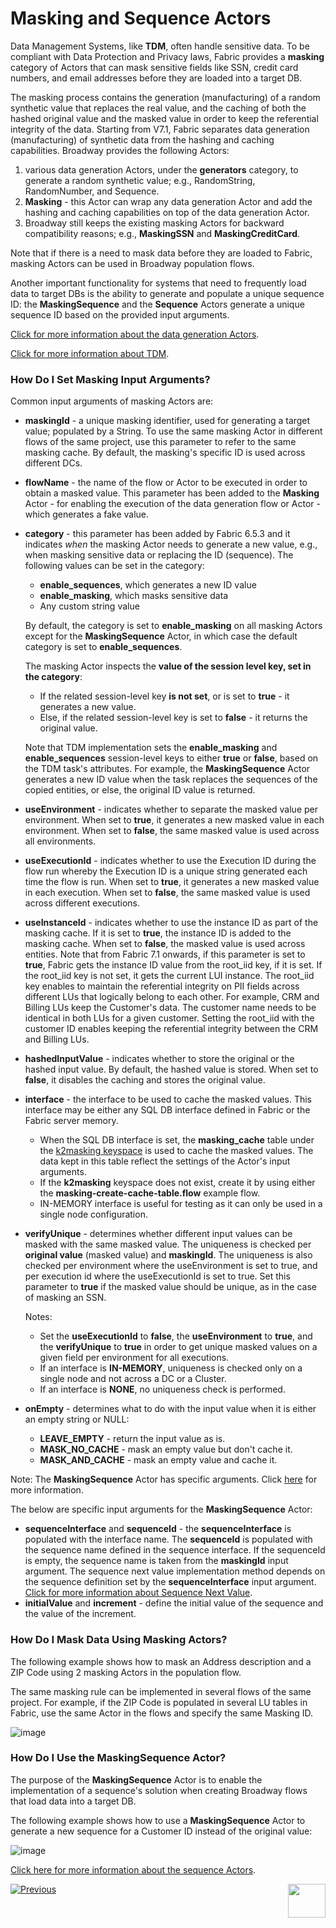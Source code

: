 # Masking and Sequence Actors

Data Management Systems, like **TDM**, often handle sensitive data. To be compliant with Data Protection and Privacy laws, Fabric provides a **masking** category of Actors that can mask sensitive fields like SSN, credit card numbers, and email addresses before they are loaded into a target DB.

The masking process contains the generation (manufacturing) of a random synthetic value that replaces the real value, and the caching of both the hashed original value and the masked value in order to keep the referential integrity of the data. Starting from V7.1, Fabric separates data generation (manufacturing) of synthetic data from the hashing and caching capabilities. Broadway provides the following Actors:

1. various data generation Actors, under the **generators** category, to generate a random synthetic value; e.g., RandomString, RandomNumber, and Sequence.
2. **Masking** - this Actor can wrap any data generation Actor and add the hashing and caching capabilities on top of the data generation Actor.
3. Broadway still keeps the existing masking Actors for backward compatibility reasons; e.g., **MaskingSSN** and **MaskingCreditCard**. 

Note that if there is a need to mask data before they are loaded to Fabric, masking Actors can be used in Broadway population flows.

Another important functionality for systems that need to frequently load data to target DBs is the ability to generate and populate a unique sequence ID: the **MaskingSequence**  and the **Sequence** Actors generate a unique sequence ID based on the provided input arguments.

[Click for more information about the data generation Actors](07a_data_generators_actors.md).

[Click for more information about TDM](/articles/TDM/tdm_overview/01_tdm_overview.md). 

### How Do I Set Masking Input Arguments?

Common input arguments of masking Actors are:

* **maskingId** - a unique masking identifier, used for generating a target value; populated by a String. To use the same masking Actor in different flows of the same project, use this parameter to refer to the same masking cache. By default, the masking's specific ID is used across different DCs.
* **flowName** - the name of the flow or Actor to be executed in order to obtain a masked value. This parameter has been added to the **Masking** Actor - for enabling the execution of the data generation flow or Actor - which generates a fake value.
  
* **category** - this parameter has been added by Fabric 6.5.3 and it indicates *when* the masking Actor needs to generate a new value, e.g., when masking sensitive data or replacing the ID (sequence). The following values can be set in the category:
  
  - **enable_sequences**, which generates a new ID value
  - **enable_masking**, which masks sensitive data
  - Any custom string value 
  
   By default, the category is set to **enable_masking** on all masking Actors except for the **MaskingSequence** Actor, in which case the default category is set to **enable_sequences**.
  
   The masking Actor inspects the **value of the session level key, set in the category**:
  
   - If the related session-level key **is not set**, or is set to **true** - it generates a new value.    
   - Else, if the related session-level key is set to **false** - it returns the original value.
  
   Note that TDM implementation sets the **enable_masking** and **enable_sequences** session-level keys to either **true** or **false**, based on the TDM task's attributes. For example, the **MaskingSequence** Actor generates a new ID value when the task replaces the sequences of the copied entities, or else, the original ID value is returned. 
  
* **useEnvironment** - indicates whether to separate the masked value per environment. When set to **true**, it generates a new masked value in each environment. When set to **false**, the same masked value is used across all environments. 
* **useExecutionId** - indicates whether to use the Execution ID during the flow run whereby the Execution ID is a unique string generated each time the flow is run. When set to **true**, it generates a new masked value in each execution. When set to **false**, the same masked value is used across different executions.
* **useInstanceId** - indicates whether to use the instance ID as part of the masking cache. If it is set to **true**, the instance ID is added to the masking cache. When set to **false**, the masked value is used across entities. Note that from Fabric 7.1 onwards, if this parameter is set to **true**, Fabric gets the instance ID value from the root_iid key, if it is set. If the root_iid key is not set, it gets the current LUI instance. The root_iid key enables to maintain the referential integrity on PII fields across different LUs that logically belong to each other. For example, CRM and Billing LUs keep the Customer's data. The customer name needs to be identical in both LUs for a given customer. Setting the root_iid with the customer ID enables keeping the referential integrity between the CRM and Billing LUs.
* **hashedInputValue** - indicates whether to store the original or the hashed input value. By default, the hashed value is stored. When set to **false**, it disables the caching and stores the original value.
* **interface** - the interface to be used to cache the masked values. This interface may be either any SQL DB interface defined in Fabric or the Fabric server memory. 
  * When the SQL DB interface is set, the **masking_cache** table under the [k2masking keyspace](/articles/02_fabric_architecture/06_cassandra_keyspaces_for_fabric.md) is used to cache the masked values. The data kept in this table reflect the settings of the Actor's input arguments.
  * If the **k2masking** keyspace does not exist, create it by using either the **masking-create-cache-table.flow** example flow. 
  * IN-MEMORY interface is useful for testing as it can only be used in a single node configuration.
* **verifyUnique** - determines whether different input values can be masked with the same masked value. The uniqueness is checked per **original value** (masked value) and **maskingId**. The uniqueness is also checked per environment where the useEnvironment is set to true, and per execution id where the useExecutionId is set to true. Set this parameter to **true** if the masked value should be unique, as in the case of masking an SSN.

  Notes:
    * Set the **useExecutionId** to **false**, the **useEnvironment** to **true**, and the **verifyUnique** to **true** in order to get unique masked values on a given field per environment for all executions.
    * If an interface is **IN-MEMORY**, uniqueness is checked only on a single node and not across a DC or a Cluster.
    * If an interface is **NONE**, no uniqueness check is performed.

* **onEmpty** - determines what to do with the input value when it is either an empty string or NULL:

  * **LEAVE_EMPTY** - return the input value as is.
  * **MASK_NO_CACHE** - mask an empty value but don't cache it.
  * **MASK_AND_CACHE** - mask an empty value and cache it.

 Note: The **MaskingSequence** Actor has specific arguments. Click [here](08_sequence_implementation_guide.md#sequence-next-value) for more information.

The below are specific input arguments for the **MaskingSequence** Actor:

* **sequenceInterface** and **sequenceId** - the **sequenceInterface** is populated with the interface name. The **sequenceId** is populated with the sequence name defined in the sequence interface. If the sequenceId is empty, the sequence name is taken from the **maskingId** input argument. The sequence next value implementation method depends on the sequence definition set by the **sequenceInterface** input argument. [Click for more information about Sequence Next Value](08_sequence_implementation_guide.md#sequence-next-value).
* **initialValue** and **increment** - define the initial value of the sequence and the value of the increment. 

### How Do I Mask Data Using Masking Actors?

The following example shows how to mask an Address description and a ZIP Code using 2 masking Actors in the population flow. 

The same masking rule can be implemented in several flows of the same project. For example, if the ZIP Code is populated in several LU tables in Fabric, use the same Actor in the flows and specify the same Masking ID.

![image](../images/99_actors_07_1.PNG)

### How Do I Use the MaskingSequence Actor?

The purpose of the **MaskingSequence** Actor is to enable the implementation of a sequence's solution when creating Broadway flows that load data into a target DB.

The following example shows how to use a **MaskingSequence** Actor to generate a new sequence for a Customer ID instead of the original value:

![image](../images/99_actors_07_2.PNG)

[Click here for more information about the sequence Actors](08_sequence_implementation_guide.md).


[![Previous](/articles/images/Previous.png)](06_error_handling_actors.md)[<img align="right" width="60" height="54" src="/articles/images/Next.png">](07a_data_generators_actors.md)
